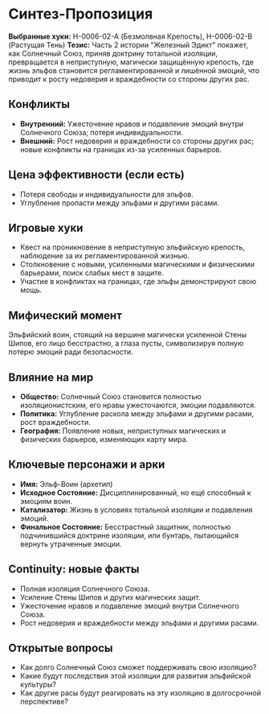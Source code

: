 # Синтез-Пропозиция

**Выбранные хуки:** H-0006-02-A (Безмолвная Крепость), H-0006-02-B (Растущая Тень)
**Тезис:** Часть 2 истории "Железный Эдикт" покажет, как Солнечный Союз, приняв доктрину тотальной изоляции, превращается в неприступную, магически защищённую крепость, где жизнь эльфов становится регламентированной и лишённой эмоций, что приводит к росту недоверия и враждебности со стороны других рас.


## Конфликты
- **Внутренний:** Ужесточение нравов и подавление эмоций внутри Солнечного Союза; потеря индивидуальности.
- **Внешний:** Рост недоверия и враждебности со стороны других рас; новые конфликты на границах из-за усиленных барьеров.

## Цена эффективности (если есть)
- Потеря свободы и индивидуальности для эльфов.
- Углубление пропасти между эльфами и другими расами.

## Игровые хуки
- Квест на проникновение в неприступную эльфийскую крепость, наблюдение за их регламентированной жизнью.
- Столкновение с новыми, усиленными магическими и физическими барьерами, поиск слабых мест в защите.
- Участие в конфликтах на границах, где эльфы демонстрируют свою мощь.

## Мифический момент
Эльфийский воин, стоящий на вершине магически усиленной Стены Шипов, его лицо бесстрастно, а глаза пусты, символизируя полную потерю эмоций ради безопасности.

## Влияние на мир
- **Общество:** Солнечный Союз становится полностью изоляционистским, его нравы ужесточаются, эмоции подавляются.
- **Политика:** Углубление раскола между эльфами и другими расами, рост враждебности.
- **География:** Появление новых, неприступных магических и физических барьеров, изменяющих карту мира.


## Ключевые персонажи и арки
- **Имя:** Эльф-Воин (архетип)
- **Исходное Состояние:** Дисциплинированный, но ещё способный к эмоциям воин.
- **Катализатор:** Жизнь в условиях тотальной изоляции и подавления эмоций.
- **Финальное Состояние:** Бесстрастный защитник, полностью подчинившийся доктрине изоляции, или бунтарь, пытающийся вернуть утраченные эмоции.

## Continuity: новые факты
- Полная изоляция Солнечного Союза.
- Усиление Стены Шипов и других магических защит.
- Ужесточение нравов и подавление эмоций внутри Солнечного Союза.
- Рост недоверия и враждебности между эльфами и другими расами.

## Открытые вопросы
- Как долго Солнечный Союз сможет поддерживать свою изоляцию?
- Какие будут последствия этой изоляции для развития эльфийской культуры?
- Как другие расы будут реагировать на эту изоляцию в долгосрочной перспективе?
